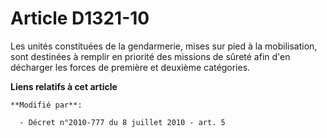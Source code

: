 # Article D1321-10

Les unités constituées de la gendarmerie, mises sur pied à la mobilisation, sont destinées à remplir en priorité des missions
de sûreté afin d'en décharger les forces de première et deuxième catégories.

**Liens relatifs à cet article**

	**Modifié par**:

	  - Décret n°2010-777 du 8 juillet 2010 - art. 5
